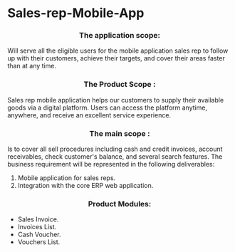# Sales-rep-Mobile-App

<h3><center>The application scope:</center></h3>
 Will serve all the eligible users for the mobile application sales rep to follow up with their customers, achieve their targets, and cover their areas faster than at any time.

<h3><center>The Product Scope : </center></h3>
Sales rep mobile application helps our customers to supply their available goods via a digital platform. Users can access the platform anytime, anywhere, and receive an excellent service experience.


<h3><center>The main scope : </center></h3>
Is to cover all sell procedures including cash and credit invoices, account receivables, check customer's balance, and several search features.
The business requirement will be represented in the following deliverables:
<ol><li>Mobile application for sales reps.</li>
<li>Integration with the core ERP web application. </li></ol>
 
<h3><center>Product Modules: </center> </h3>
<ul><li>Sales Invoice.</li>
<li>Invoices List. </li>
<li>Cash Voucher. </li>
<li>Vouchers List. </li></ul>
